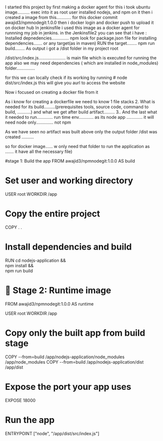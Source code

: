 I started this project by first making a docker agent
for this i took ubuntu image.......... exec into it as root user
installed nodejs, and npm on it
then i created a image from this............
for this  docker commit  <contianerid> awajid3/npmnodegit:1.0.0
then i docker login and docker push to upload it on docker hub
In jenkinsfile i used this image as a docker agent for runnning my job in jenkins.
in the Jenkinsfile2 you can see that i have :
Installed depnedencies.............. npm look for package.json file for installing dependencies....... or any target(as in maven) 
RUN the target........ npm run build........
As output  i got a /dist folder in my project root 

/dist/src/index.js...................... is main file which is executed for running the app
also we may need dependencies ( which are installed in node_modules) folder...............

for this we can locally check if its working by running   # node dist/src/index.js                this will give you aurl to access the website

Now i focused on creating a docker file from it

As i know for creating a dockerfile  we need to know
1 file stacks
2.  What is needed for its build.........(prerequisites tools, source code, command to build, ...........)       and what we get after build  artifact.........
3..  And the last what it needed to run............. run time env............ as its node app ............. it will need node  only.............. not npm


As we have seen  no artifact was built above  only the output folder /dist was created ..........

so for docker image...... w only need that folder to run the application as ....... it have all the necessary file)

#stage 1: Build the app
FROM awajid3/npmnodegit:1.0.0 AS build

# Set user and working directory
USER root
WORKDIR /app

# Copy the entire project
COPY . .

# Install dependencies and build
RUN cd nodejs-application && \
    npm install && \
    npm run build


# 🚀 Stage 2: Runtime image
FROM awajid3/npmnodegit:1.0.0 AS runtime

USER root
WORKDIR /app

# Copy only the built app from build stage
COPY --from=build /app/nodejs-application/node_modules /app/node_modules
COPY --from=build /app/nodejs-application/dist /app/dist

# Expose the port your app uses
EXPOSE 18000

# Run the app
ENTRYPOINT ["node", "/app/dist/src/index.js"]


